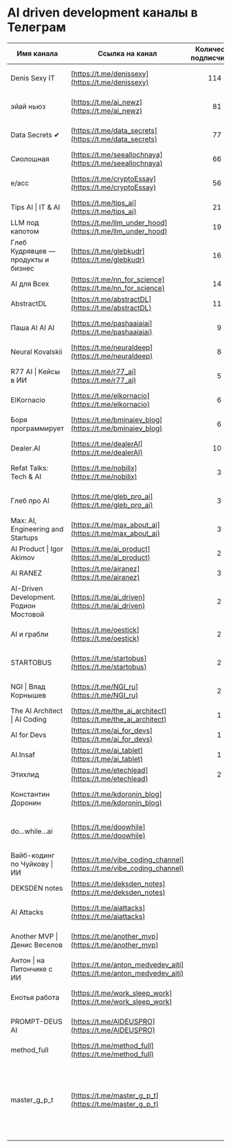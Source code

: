 # AI driven development каналы в Телеграм 

| Имя канала                             | Ссылка на канал                                              |                                               Количество подписчиков | Описание канала                                       |                                                    |
| -------------------------------------- | ------------------------------------------------------------ | -------------------------------------------------------------------: | ----------------------------------------------------- | -------------------------------------------------- |
| Denis Sexy IT                          | [https://t.me/denissexy](https://t.me/denissexy)             |                                                              114 098 | Личный блог Дениса Ширяева про технологии.            |                                                    |
| эйай ньюз                              | [https://t.me/ai_newz](https://t.me/ai_newz)                 |                                                               81 812 | Новости из мира AI с авторским мнением (ex-Meta).     |                                                    |
| Data Secrets ✔                         | [https://t.me/data_secrets](https://t.me/data_secrets)       |                                                               77 255 | Канал «Главный по машинному обучению».                |                                                    |
| Сиолошная                              | [https://t.me/seeallochnaya](https://t.me/seeallochnaya)     |                                                               66 944 | Новости и мысли о NLP, VR и космосе.                  |                                                    |
| e/acc                                  | [https://t.me/cryptoEssay](https://t.me/cryptoEssay)         |                                                               56 958 | Про будущее: AI, web3, технологии и общество.         |                                                    |
| Tips AI \| IT & AI                     |  [https://t.me/tips_ai](https://t.me/tips_ai) | 21 596       | Сервисы и технологии IT/AI; автор @igortru.        |
| LLM под капотом                        | [https://t.me/llm_under_hood](https://t.me/llm_under_hood)   |                                                               19 660 | Разработка продуктов на базе LLM/ChatGPT.             |                                                    |
| Глеб Кудрявцев — продукты и бизнес     | [https://t.me/glebkudr](https://t.me/glebkudr)               |                                                               16 760 | Предпринимательство и продукты; ссылки на блог по AI. |                                                    |
| AI для Всех                            | [https://t.me/nn_for_science](https://t.me/nn_for_science)   |                                                               14 555 | Про ИИ простыми словами.                              |                                                    |
| AbstractDL                             | [https://t.me/abstractDL](https://t.me/abstractDL)           |                                                               11 591 | Коротко про классные штуки в CV, NLP и AI.            |                                                    |
| Паша AI AI AI                          | [https://t.me/pashaaiaiai](https://t.me/pashaaiaiai)         |                                                                9 478 | Технологии в бизнесе; автор — Павел Воронин.          |                                                    |
| Neural Kovalskii                       | [https://t.me/neuraldeep](https://t.me/neuraldeep)           |                                                                8 535 | Head of AI; проекты B2C/B2B RAG и др.                 |                                                    |
| R77 AI \| Кейсы в ИИ                   | [https://t.me/r77_ai](https://t.me/r77_ai)                   |                                                                5 772 | Реальные кейсы внедрения ИИ (от выпускников МФТИ). |
| ElKornacio                             | [https://t.me/elkornacio](https://t.me/elkornacio)           |                                                                6 063 | Авторский канал про технологии и бизнес.              |                                                    |
| Боря программирует                     | [https://t.me/bminaiev_blog](https://t.me/bminaiev_blog)     |                                                                6 640 | Истории про соревнования, Rust и т.п.                 |                                                    |
| Dealer.AI                              | [https://t.me/dealerAI](https://t.me/dealerAI)               |                                                               10 141 | Канал о мире AI: ML, DL, NLP/NLU, RL и др.            |                                                    |
| Refat Talks: Tech & AI                 | [https://t.me/nobilix](https://t.me/nobilix)                 |                                                                3 496 | Заметки про технологии, GenAI и стартапы.             |                                                    |
| Глеб про AI                            | [https://t.me/gleb_pro_ai](https://t.me/gleb_pro_ai)         |                                                                3 335 | Тулы для кодинга, агенты; связан с @glebkudr.         |                                                    |
| Max: AI, Engineering and Startups      | [https://t.me/max_about_ai](https://t.me/max_about_ai)       |                                                                3 031 | Авторский канал про ИИ, разработку и стартапы.        |                                                    |
| AI Product \| Igor Akimov              | [https://t.me/ai_product](https://t.me/ai_product)           |                                                              2 993   | Про продуктовый менеджмент и AI.                   |
| AI RANEZ                               | [https://t.me/airanez](https://t.me/airanez)                 |                                                                3 901 | Канал об AI; ссылки на YouTube и чат.                 |                                                    |
| AI-Driven Development. Родион Мостовой | [https://t.me/ai_driven](https://t.me/ai_driven)             |                                                                2 076 | AI в разработке, продукты с LLM, иногда .NET.         |                                                    |
| AI и грабли                            | [https://t.me/oestick](https://t.me/oestick)                 |                                                                2 184 | Внедрение AI в бизнес, кейсы и «грабли».              |                                                    |
| STARTOBUS                              | [https://t.me/startobus](https://t.me/startobus)             |                                                                2 060 | Запуск идей с AI: гайды, инструменты, кейсы.          |                                                    |
| NGI \| Влад Корнышев                   | [https://t.me/NGI_ru](https://t.me/NGI_ru)                   |                                                      2 023           | AI и Product Management; автор @vladkor97.         |
| The AI Architect \| AI Coding          | [https://t.me/the_ai_architect](https://t.me/the_ai_architect) |              1 625                                                 | Практики AI‑coding без «магии».                    |
| AI for Devs                            | [https://t.me/ai_for_devs](https://t.me/ai_for_devs)         |                                                                1 250 | Инструменты и кейсы для разработчиков.                |                                                    |
| AI.Insaf                               | [https://t.me/ai_tablet](https://t.me/ai_tablet)             |                                                                1 122 | Личный канал Инсафа Ашрапова (Lead DS).               |                                                    |
| Этихлид                                | [https://t.me/etechlead](https://t.me/etechlead)             |                                                                2 706 | Мысли об AI, IT и спорте; техлид.                     |                                                    |
| Константин Доронин                     | [https://t.me/kdoronin_blog](https://t.me/kdoronin_blog)     |                                                                  917 | Личный блог Константина Доронина.                     |                                                    |
| do...while...ai                        | [https://t.me/doowhile](https://t.me/doowhile)               |                                                                  793 | Заметки «ненастоящего программиста» про ИИ.           |                                                    |
| Вайб-кодинг по Чуйкову \| ИИ           | [https://t.me/vibe_coding_channel](https://t.me/vibe_coding_channel) | 667                                                   | ИИ в разработке и вайб‑кодинг.                     |
| DEKSDEN notes                          | [https://t.me/deksden_notes](https://t.me/deksden_notes)     |                                                                  360 | Заметки: AI SWE, инструменты, ссылки.                 |                                                    |
| AI Attacks                             | [https://t.me/aiattacks](https://t.me/aiattacks)             |                                                                  320 | Про безопасность ML/нейросетей, защищённые модели.    |                                                    |
| Another MVP \| Денис Веселов           |                 [https://t.me/another_mvp](https://t.me/another_mvp) | 280                                                   | Заметки тимлида о менеджменте и стартапах.         |
| Антон \| на Питончике с ИИ             | [https://t.me/anton_medvedev_aiti](https://t.me/anton_medvedev_aiti) | 95                                                    | Чат‑боты, автоматизации, интеграции ChatGPT.       |
| Енотья работа                          | [https://t.me/work_sleep_work](https://t.me/work_sleep_work) |                                                                   58 | Как делать всё (не)правильно и чтобы получалось.      |                                                    |
| PROMPT-DEUS AI                         | [https://t.me/AIDEUSPRO](https://t.me/AIDEUSPRO)             |                                                                   19 | Мастерская ИИ‑кодинга и цифрового мышления.           |                                                    |
| method_full                            | [https://t.me/method_full](https://t.me/method_full)         |                                                                    — | —                                                     |                                                    |
| master_g_p_t                           | [https://t.me/master_g_p_t](https://t.me/master_g_p_t)       |                                                                   17 | Выжимки из AI каналов (с пояснениями для новичков), как на практике использовать нейронки для успешного программирования  | 
